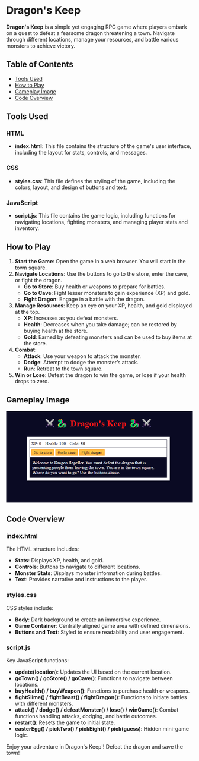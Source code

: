 # Dragon's Keep

**Dragon's Keep** is a simple yet engaging RPG game where players embark on a quest to defeat a fearsome dragon threatening a town. Navigate through different locations, manage your resources, and battle various monsters to achieve victory.

## Table of Contents

- [Tools Used](#tools-used)
- [How to Play](#how-to-play)
- [Gameplay Image](#gameplay-image)
- [Code Overview](#code-overview)

## Tools Used

### HTML
- **index.html**: This file contains the structure of the game's user interface, including the layout for stats, controls, and messages.

### CSS
- **styles.css**: This file defines the styling of the game, including the colors, layout, and design of buttons and text.

### JavaScript
- **script.js**: This file contains the game logic, including functions for navigating locations, fighting monsters, and managing player stats and inventory.

## How to Play

1. **Start the Game**: Open the game in a web browser. You will start in the town square.
2. **Navigate Locations**: Use the buttons to go to the store, enter the cave, or fight the dragon.
   - **Go to Store**: Buy health or weapons to prepare for battles.
   - **Go to Cave**: Fight lesser monsters to gain experience (XP) and gold.
   - **Fight Dragon**: Engage in a battle with the dragon.
3. **Manage Resources**: Keep an eye on your XP, health, and gold displayed at the top.
   - **XP**: Increases as you defeat monsters.
   - **Health**: Decreases when you take damage; can be restored by buying health at the store.
   - **Gold**: Earned by defeating monsters and can be used to buy items at the store.
4. **Combat**: 
   - **Attack**: Use your weapon to attack the monster.
   - **Dodge**: Attempt to dodge the monster’s attack.
   - **Run**: Retreat to the town square.
5. **Win or Lose**: Defeat the dragon to win the game, or lose if your health drops to zero.

## Gameplay Image

![Gameplay Screen](image.png)

## Code Overview

### index.html

The HTML structure includes:
- **Stats**: Displays XP, health, and gold.
- **Controls**: Buttons to navigate to different locations.
- **Monster Stats**: Displays monster information during battles.
- **Text**: Provides narrative and instructions to the player.

### styles.css

CSS styles include:
- **Body**: Dark background to create an immersive experience.
- **Game Container**: Centrally aligned game area with defined dimensions.
- **Buttons and Text**: Styled to ensure readability and user engagement.

### script.js

Key JavaScript functions:
- **update(location)**: Updates the UI based on the current location.
- **goTown() / goStore() / goCave()**: Functions to navigate between locations.
- **buyHealth() / buyWeapon()**: Functions to purchase health or weapons.
- **fightSlime() / fightBeast() / fightDragon()**: Functions to initiate battles with different monsters.
- **attack() / dodge() / defeatMonster() / lose() / winGame()**: Combat functions handling attacks, dodging, and battle outcomes.
- **restart()**: Resets the game to initial state.
- **easterEgg() / pickTwo() / pickEight() / pick(guess)**: Hidden mini-game logic.

Enjoy your adventure in Dragon's Keep'! Defeat the dragon and save the town!
